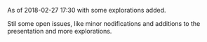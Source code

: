 As of 2018-02-27 17:30 with some explorations added.

Stil some open issues, like minor nodifications and
additions to the presentation and more explorations.

